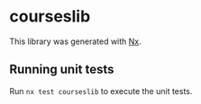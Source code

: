 # courseslib

This library was generated with [Nx](https://nx.dev).

## Running unit tests

Run `nx test courseslib` to execute the unit tests.
